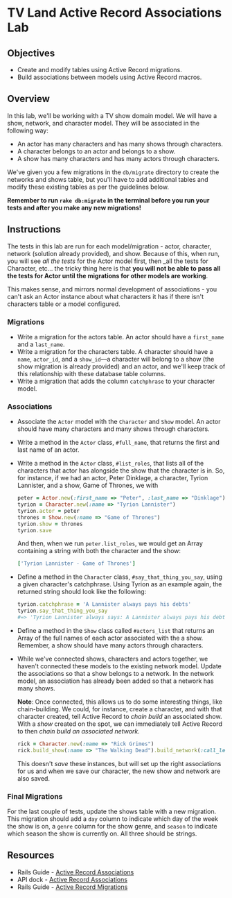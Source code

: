 # TV Land Active Record Associations Lab

## Objectives

- Create and modify tables using Active Record migrations.
- Build associations between models using Active Record macros.

## Overview

In this lab, we'll be working with a TV show domain model. We will have a show,
network, and character model. They will be associated in the following way:

- An actor has many characters and has many shows through characters.
- A character belongs to an actor and belongs to a show.
- A show has many characters and has many actors through characters.

We've given you a few migrations in the `db/migrate` directory to create the
networks and shows table, but you'll have to add additional tables and modify
these existing tables as per the guidelines below.

**Remember to run `rake db:migrate` in the terminal before you run your tests and after you make any new migrations!**

## Instructions

The tests in this lab are run for each model/migration - actor, character,
network (solution already provided), and show. Because of this, when run, you
will see _all the tests_ for the Actor model first, then _all the tests for
Character, etc... the tricky thing here is that **you will not be able to pass
all the tests for Actor until the migrations for other models are working**.

This makes sense, and mirrors normal development of associations - you can't ask
an Actor instance about what characters it has if there isn't characters table
or a model configured.

### Migrations

- Write a migration for the actors table. An actor should have a `first_name`
  and a `last_name`.
- Write a migration for the characters table. A character should have a `name`,
  `actor_id`, and a `show_id`––a character will belong to a show (the show
  migration is already provided) and an actor, and we'll keep track of this
  relationship with these database table columns.
- Write a migration that adds the column `catchphrase` to your character model.

### Associations

- Associate the `Actor` model with the `Character` and `Show` model. An actor
  should have many characters and many shows through characters.
- Write a method in the `Actor` class, `#full_name`, that returns the first and
  last name of an actor.
- Write a method in the `Actor` class, `#list_roles`, that lists all of the
  characters that actor has alongside the show that the character is in. So, for
  instance, if we had an actor, Peter Dinklage, a character, Tyrion Lannister,
  and a show, Game of Thrones, we with

    ```ruby
    peter = Actor.new(:first_name => "Peter", :last_name => "Dinklage")
    tyrion = Character.new(:name => "Tyrion Lannister")
    tyrion.actor = peter
    thrones = Show.new(:name => "Game of Thrones")
    tyrion.show = thrones
    tyrion.save
    ```

  And then, when we run `peter.list_roles`, we would get an Array containing a
  string with both the character and the show:

    ```ruby
    ['Tyrion Lannister - Game of Thrones']
    ```

- Define a method in the `Character` class, `#say_that_thing_you_say`, using a
  given character's catchphrase. Using Tyrion as an example again, the returned
  string should look like the following:

    ```ruby
    tyrion.catchphrase = 'A Lannister always pays his debts'
    tyrion.say_that_thing_you_say
    #=> 'Tyrion Lannister always says: A Lannister always pays his debts'
    ```

- Define a method in the `Show` class called `#actors_list` that returns an
  Array of the full names of each actor associated with the a show. Remember,
  a show should have many actors through characters.

- While we've connected shows, characters and actors together, we haven't
  connected these models to the existing network model. Update the associations
  so that a show belongs to a network. In the network model, an association has
  already been added so that a network has many shows.

  **Note**: Once connected, this allows us to do some interesting things, like
  chain-building. We could, for instance, create a character, and with that
  character created, tell Active Record to _chain build_ an associated show.
  With a _show_ created on the spot, we can immediately tell Active Record to
  then _chain build an associated network._

  ```ruby
  rick = Character.new(:name => "Rick Grimes")
  rick.build_show(:name => "The Walking Dead").build_network(:call_letters => "AMC")
  ```

  This doesn't _save_ these instances, but will set up the right associations
  for us and when we save our character, the new show and network are also
  saved.

### Final Migrations

For the last couple of tests, update the shows table with a new migration. This
migration should add a `day` column to indicate which day of the week the show
is on, a `genre` column for the show genre, and `season` to indicate which
season the show is currently on. All three should be strings.

## Resources

- Rails Guide - [Active Record Associations](http://guides.rubyonrails.org/association_basics.html)
- API dock - [Active Record Associations](http://apidock.com/rails/ActiveRecord/Associations)
- Rails Guide - [Active Record Migrations](http://edgeguides.rubyonrails.org/active_record_migrations.html)
